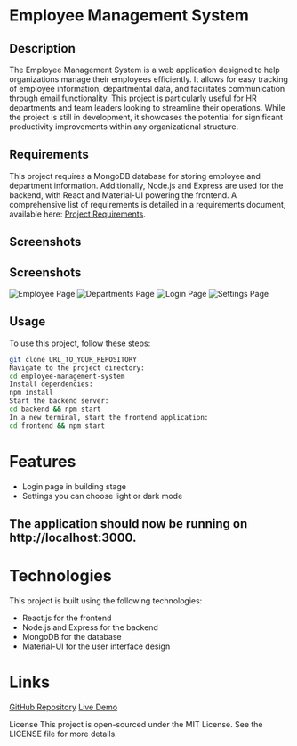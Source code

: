 # Employee Management System

## Description

The Employee Management System is a web application designed to help organizations manage their employees efficiently. It allows for easy tracking of employee information, departmental data, and facilitates communication through email functionality. This project is particularly useful for HR departments and team leaders looking to streamline their operations. While the project is still in development, it showcases the potential for significant productivity improvements within any organizational structure.

## Requirements

This project requires a MongoDB database for storing employee and department information. Additionally, Node.js and Express are used for the backend, with React and Material-UI powering the frontend. A comprehensive list of requirements is detailed in a requirements document, available here: [Project Requirements](./frontend/my-react-app/public/Business%20briefing%20document.pdf).

## Screenshots

## Screenshots
![Employee Page](./public/assets/home-page.png)
![Departments Page](./public/assets/menupage.png)
![Login Page](./public/assets/reservation.png)
![Settings Page](./public/assets/Login.png)

## Usage

To use this project, follow these steps:

```bash
git clone URL_TO_YOUR_REPOSITORY
Navigate to the project directory:
cd employee-management-system
Install dependencies:
npm install
Start the backend server:
cd backend && npm start
In a new terminal, start the frontend application:
cd frontend && npm start
```

# Features

- Login page in building stage
- Settings you can choose light or dark mode

## The application should now be running on http://localhost:3000.

# Technologies

This project is built using the following technologies:

- React.js for the frontend
- Node.js and Express for the backend
- MongoDB for the database
- Material-UI for the user interface design

# Links

[GitHub Repository](https://github.com/Kirill777-web/employee-management-web-app) 
[Live Demo](https://employee-management-app-nzeh.onrender.com/)

License
This project is open-sourced under the MIT License. See the LICENSE file for more details.